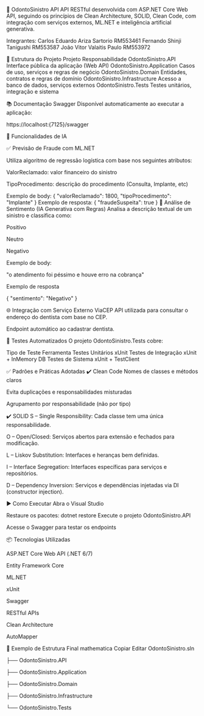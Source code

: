 🦷 OdontoSinistro API
API RESTful desenvolvida com ASP.NET Core Web API, seguindo os princípios de Clean Architecture, SOLID, Clean Code, com integração com serviços externos, ML.NET e inteligência artificial generativa.

Integrantes:
Carlos Eduardo Ariza Sartorio RM553461
Fernando Shinji Tanigushi RM553587
João Vitor Valaitis Paulo RM553972

🔧 Estrutura do Projeto
Projeto	Responsabilidade
OdontoSinistro.API	Interface pública da aplicação (Web API)
OdontoSinistro.Application	Casos de uso, serviços e regras de negócio
OdontoSinistro.Domain	Entidades, contratos e regras de domínio
OdontoSinistro.Infrastructure	Acesso a banco de dados, serviços externos
OdontoSinistro.Tests	Testes unitários, integração e sistema

📚 Documentação Swagger
Disponível automaticamente ao executar a aplicação:

https://localhost:{7125}/swagger

🧠 Funcionalidades de IA

✅ Previsão de Fraude com ML.NET

Utiliza algoritmo de regressão logística com base nos seguintes atributos:

ValorReclamado: valor financeiro do sinistro

TipoProcedimento: descrição do procedimento (Consulta, Implante, etc)

Exemplo de body:
{
  "valorReclamado": 1800,
  "tipoProcedimento": "Implante"
}
Exemplo de resposta:
{
  "fraudeSuspeita": true
}
💬 Análise de Sentimento (IA Generativa com Regras)
Analisa a descrição textual de um sinistro e classifica como:

Positivo

Neutro

Negativo

Exemplo de body:

"o atendimento foi péssimo e houve erro na cobrança"

Exemplo de resposta

{
  "sentimento": "Negativo"
}

🌐 Integração com Serviço Externo
ViaCEP API utilizada para consultar o endereço do dentista com base no CEP.

Endpoint automático ao cadastrar dentista.

🧪 Testes Automatizados
O projeto OdontoSinistro.Tests cobre:

Tipo de Teste	Ferramenta
Testes Unitários	xUnit
Testes de Integração	xUnit + InMemory DB
Testes de Sistema	xUnit + TestClient

✅ Padrões e Práticas Adotadas
✔️ Clean Code
Nomes de classes e métodos claros

Evita duplicações e responsabilidades misturadas

Agrupamento por responsabilidade (não por tipo)

✔️ SOLID
S – Single Responsibility: Cada classe tem uma única responsabilidade.

O – Open/Closed: Serviços abertos para extensão e fechados para modificação.

L – Liskov Substitution: Interfaces e heranças bem definidas.

I – Interface Segregation: Interfaces específicas para serviços e repositórios.

D – Dependency Inversion: Serviços e dependências injetadas via DI (constructor injection).

▶️ Como Executar
Abra o Visual Studio

Restaure os pacotes:
dotnet restore
Execute o projeto OdontoSinistro.API

Acesse o Swagger para testar os endpoints

📦 Tecnologias Utilizadas

ASP.NET Core Web API (.NET 6/7)

Entity Framework Core

ML.NET

xUnit

Swagger

RESTful APIs

Clean Architecture

AutoMapper

📁 Exemplo de Estrutura Final
mathematica
Copiar
Editar
OdontoSinistro.sln

├── OdontoSinistro.API

├── OdontoSinistro.Application

├── OdontoSinistro.Domain

├── OdontoSinistro.Infrastructure

└── OdontoSinistro.Tests
